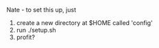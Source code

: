 Nate - to set this up, just

1. create a new directory at $HOME called 'config'
2. run ./setup.sh
3. profit?
